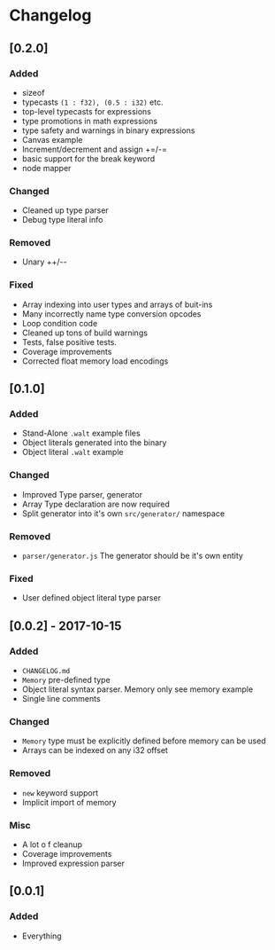 # Changelog

## [0.2.0]

### Added

- sizeof
- typecasts `(1 : f32), (0.5 : i32)` etc.
- top-level typecasts for expressions
- type promotions in math expressions
- type safety and warnings in binary expressions
- Canvas example
- Increment/decrement and assign +=/-=
- basic support for the break keyword
- node mapper

### Changed

- Cleaned up type parser
- Debug type literal info

### Removed

- Unary ++/--

### Fixed

- Array indexing into user types and arrays of buit-ins
- Many incorrectly name type conversion opcodes
- Loop condition code
- Cleaned up tons of build warnings
- Tests, false positive tests.
- Coverage improvements
- Corrected float memory load encodings

## [0.1.0]

### Added

- Stand-Alone `.walt` example files
- Object literals generated into the binary
- Object literal `.walt` example

### Changed

- Improved Type parser, generator
- Array Type declaration are now required
- Split generator into it's own `src/generator/` namespace

### Removed

- `parser/generator.js` The generator should be it's own entity

### Fixed

- User defined object literal type parser

## [0.0.2] - 2017-10-15

### Added

* `CHANGELOG.md`
* `Memory` pre-defined type
* Object literal syntax parser. Memory only see memory example
* Single line comments

### Changed

* `Memory` type must be explicitly defined before memory can be used
* Arrays can be indexed on any i32 offset

### Removed

* `new` keyword support
* Implicit import of memory

### Misc

* A lot o f cleanup
* Coverage improvements
* Improved expression parser

## [0.0.1]

### Added

* Everything

